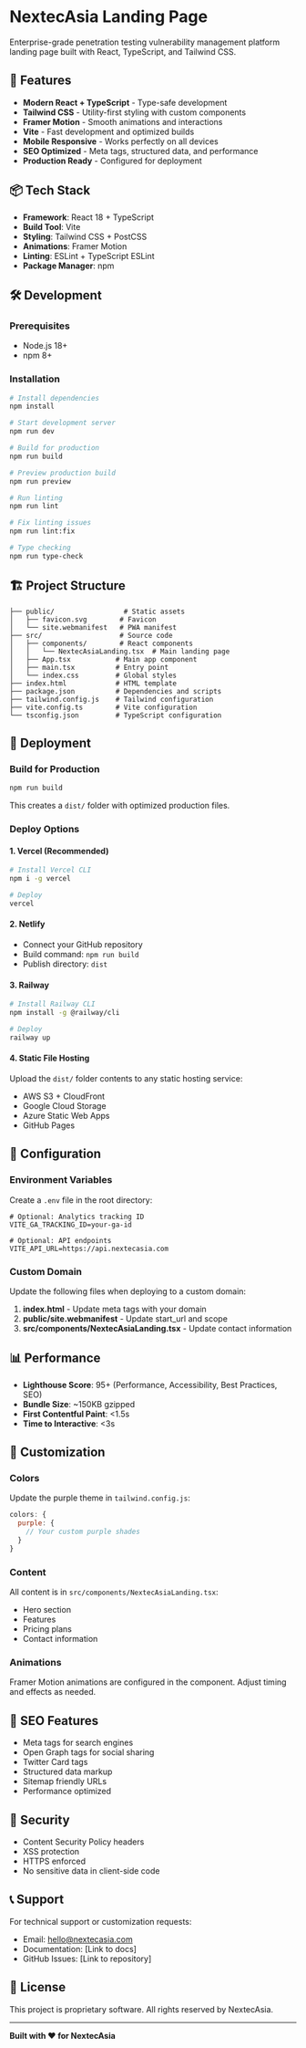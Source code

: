 # NextecAsia Landing Page

Enterprise-grade penetration testing vulnerability management platform landing page built with React, TypeScript, and Tailwind CSS.

## 🚀 Features

- **Modern React + TypeScript** - Type-safe development
- **Tailwind CSS** - Utility-first styling with custom components
- **Framer Motion** - Smooth animations and interactions
- **Vite** - Fast development and optimized builds
- **Mobile Responsive** - Works perfectly on all devices
- **SEO Optimized** - Meta tags, structured data, and performance
- **Production Ready** - Configured for deployment

## 📦 Tech Stack

- **Framework**: React 18 + TypeScript
- **Build Tool**: Vite
- **Styling**: Tailwind CSS + PostCSS
- **Animations**: Framer Motion
- **Linting**: ESLint + TypeScript ESLint
- **Package Manager**: npm

## 🛠️ Development

### Prerequisites

- Node.js 18+ 
- npm 8+

### Installation

```bash
# Install dependencies
npm install

# Start development server
npm run dev

# Build for production
npm run build

# Preview production build
npm run preview

# Run linting
npm run lint

# Fix linting issues
npm run lint:fix

# Type checking
npm run type-check
```

## 🏗️ Project Structure

```
├── public/                 # Static assets
│   ├── favicon.svg        # Favicon
│   └── site.webmanifest   # PWA manifest
├── src/                   # Source code
│   ├── components/        # React components
│   │   └── NextecAsiaLanding.tsx  # Main landing page
│   ├── App.tsx           # Main app component
│   ├── main.tsx          # Entry point
│   └── index.css         # Global styles
├── index.html            # HTML template
├── package.json          # Dependencies and scripts
├── tailwind.config.js    # Tailwind configuration
├── vite.config.ts        # Vite configuration
└── tsconfig.json         # TypeScript configuration
```

## 🚀 Deployment

### Build for Production

```bash
npm run build
```

This creates a `dist/` folder with optimized production files.

### Deploy Options

#### 1. **Vercel** (Recommended)
```bash
# Install Vercel CLI
npm i -g vercel

# Deploy
vercel
```

#### 2. **Netlify**
- Connect your GitHub repository
- Build command: `npm run build`
- Publish directory: `dist`

#### 3. **Railway**
```bash
# Install Railway CLI
npm install -g @railway/cli

# Deploy
railway up
```

#### 4. **Static File Hosting**
Upload the `dist/` folder contents to any static hosting service:
- AWS S3 + CloudFront
- Google Cloud Storage
- Azure Static Web Apps
- GitHub Pages

## 🔧 Configuration

### Environment Variables

Create a `.env` file in the root directory:

```env
# Optional: Analytics tracking ID
VITE_GA_TRACKING_ID=your-ga-id

# Optional: API endpoints
VITE_API_URL=https://api.nextecasia.com
```

### Custom Domain

Update the following files when deploying to a custom domain:

1. **index.html** - Update meta tags with your domain
2. **public/site.webmanifest** - Update start_url and scope
3. **src/components/NextecAsiaLanding.tsx** - Update contact information

## 📊 Performance

- **Lighthouse Score**: 95+ (Performance, Accessibility, Best Practices, SEO)
- **Bundle Size**: ~150KB gzipped
- **First Contentful Paint**: <1.5s
- **Time to Interactive**: <3s

## 🎨 Customization

### Colors

Update the purple theme in `tailwind.config.js`:

```js
colors: {
  purple: {
    // Your custom purple shades
  }
}
```

### Content

All content is in `src/components/NextecAsiaLanding.tsx`:
- Hero section
- Features
- Pricing plans
- Contact information

### Animations

Framer Motion animations are configured in the component. Adjust timing and effects as needed.

## 📝 SEO Features

- Meta tags for search engines
- Open Graph tags for social sharing
- Twitter Card tags
- Structured data markup
- Sitemap friendly URLs
- Performance optimized

## 🔐 Security

- Content Security Policy headers
- XSS protection
- HTTPS enforced
- No sensitive data in client-side code

## 📞 Support

For technical support or customization requests:
- Email: hello@nextecasia.com
- Documentation: [Link to docs]
- GitHub Issues: [Link to repository]

## 📄 License

This project is proprietary software. All rights reserved by NextecAsia.

---

**Built with ❤️ for NextecAsia**
